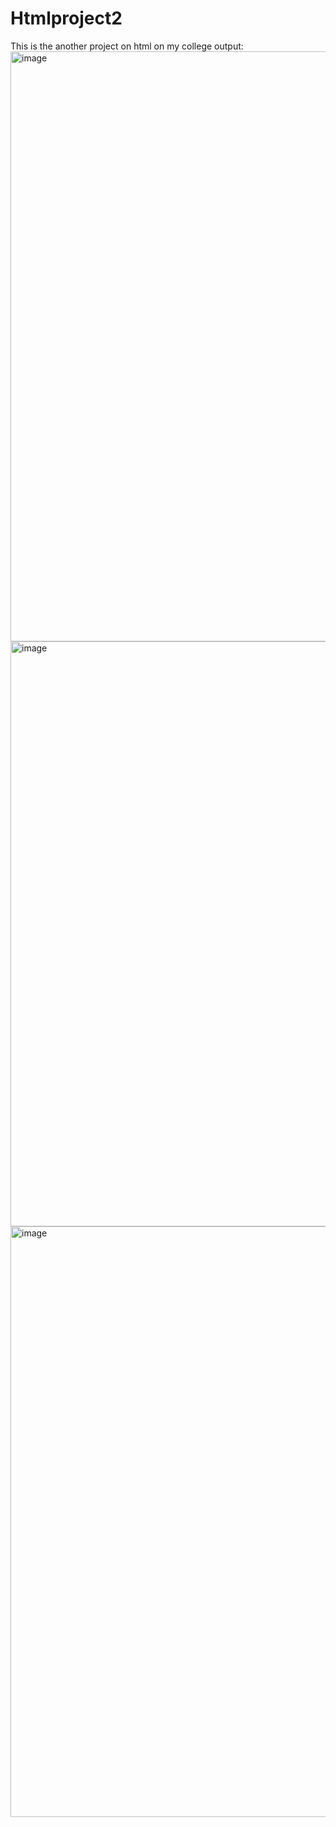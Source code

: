 # Htmlproject2
This is the another project on html on my college
output:
<img width="944" alt="image" src="https://github.com/NavyaVeeram/Htmlproject2/assets/113278607/a90d5cf4-00a4-41ef-b711-eb1bf3f91bb4">
<img width="936" alt="image" src="https://github.com/NavyaVeeram/Htmlproject2/assets/113278607/2422416e-3033-491d-a046-5f6c8b790de8">
<img width="945" alt="image" src="https://github.com/NavyaVeeram/Htmlproject2/assets/113278607/d4a409f8-5d10-443c-9d79-452d1dce9a5e">

